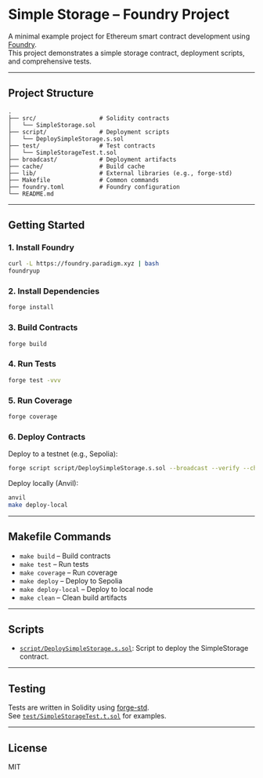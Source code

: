# Simple Storage – Foundry Project

A minimal example project for Ethereum smart contract development using [Foundry](https://book.getfoundry.sh/).  
This project demonstrates a simple storage contract, deployment scripts, and comprehensive tests.

---

## Project Structure

```
.
├── src/                  # Solidity contracts
│   └── SimpleStorage.sol
├── script/               # Deployment scripts
│   └── DeploySimpleStorage.s.sol
├── test/                 # Test contracts
│   └── SimpleStorageTest.t.sol
├── broadcast/            # Deployment artifacts
├── cache/                # Build cache
├── lib/                  # External libraries (e.g., forge-std)
├── Makefile              # Common commands
├── foundry.toml          # Foundry configuration
└── README.md
```

---

## Getting Started

### 1. Install Foundry

```sh
curl -L https://foundry.paradigm.xyz | bash
foundryup
```

### 2. Install Dependencies

```sh
forge install
```

### 3. Build Contracts

```sh
forge build
```

### 4. Run Tests

```sh
forge test -vvv
```

### 5. Run Coverage

```sh
forge coverage
```

### 6. Deploy Contracts

Deploy to a testnet (e.g., Sepolia):

```sh
forge script script/DeploySimpleStorage.s.sol --broadcast --verify --chain-id 11155111 --rpc-url <YOUR_RPC_URL> --private-key <YOUR_PRIVATE_KEY>
```

Deploy locally (Anvil):

```sh
anvil
make deploy-local
```

---

## Makefile Commands

- `make build` – Build contracts
- `make test` – Run tests
- `make coverage` – Run coverage
- `make deploy` – Deploy to Sepolia
- `make deploy-local` – Deploy to local node
- `make clean` – Clean build artifacts

---

## Scripts

- [`script/DeploySimpleStorage.s.sol`](script/DeploySimpleStorage.s.sol): Script to deploy the SimpleStorage contract.

---

## Testing

Tests are written in Solidity using [forge-std](lib/forge-std/README.md).  
See [`test/SimpleStorageTest.t.sol`](test/SimpleStorageTest.t.sol) for examples.

---

## License

MIT
